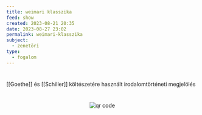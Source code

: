 ```yaml
---
title: weimari klasszika
feed: show
created: 2023-08-21 20:35
date: 2023-08-27 23:02
permalink: weimari-klasszika
subject:
  - zenetöri
type:
  - fogalom
---
```

#

[[Goethe]] és [[Schiller]] költészetére használt irodalomtörténeti megjelölés



#
<p style="text-align: center;"><img src="https://chart.googleapis.com/chart?cht=qr&chl=https://notes.andrasdenes.com/weimari-klasszika&chs=180x180&choe=UTF-8&chld=L|2" alt="qr code"></p>

